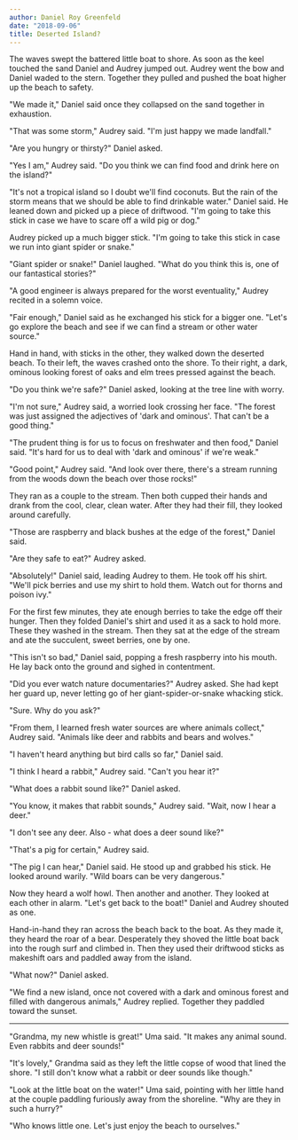 ```yaml
---
author: Daniel Roy Greenfeld
date: "2018-09-06"
title: Deserted Island?
---
```



The waves swept the battered little boat to shore. As soon as the keel touched the sand Daniel and Audrey jumped out. Audrey went the bow and Daniel waded to the stern. Together they pulled and pushed the boat higher up the beach to safety.

"We made it," Daniel said once they collapsed on the sand together in exhaustion.

"That was some storm," Audrey said. "I'm just happy we made landfall."

"Are you hungry or thirsty?" Daniel asked.

"Yes I am," Audrey said. "Do you think we can find food and drink here on the island?"

"It's not a tropical island so I doubt we'll find coconuts. But the rain of the storm means that we should be able to find drinkable water." Daniel said. He leaned down and picked up a piece of driftwood. "I'm going to take this stick in case we have to scare off a wild pig or dog."

Audrey picked up a much bigger stick. "I'm going to take this stick in case we run into giant spider or snake."

"Giant spider or snake!" Daniel laughed. "What do you think this is, one of our fantastical stories?"

"A good engineer is always prepared for the worst eventuality," Audrey recited in a solemn voice.

"Fair enough," Daniel said as he exchanged his stick for a bigger one. "Let's go explore the beach and see if we can find a stream or other water source."

Hand in hand, with sticks in the other, they walked down the deserted beach. To their left, the waves crashed onto the shore. To their right, a dark, ominous looking forest of oaks and elm trees pressed against the beach.

"Do you think we're safe?" Daniel asked, looking at the tree line with worry.

"I'm not sure," Audrey said, a worried look crossing her face. "The forest was just assigned the adjectives of 'dark and ominous'. That can't be a good thing."

"The prudent thing is for us to focus on freshwater and then food," Daniel said. "It's hard for us to deal with 'dark and ominous' if we're weak."

"Good point," Audrey said. "And look over there, there's a stream running from the woods down the beach over those rocks!"

They ran as a couple to the stream. Then both cupped their hands and drank from the cool, clear, clean water. After they had their fill, they looked around carefully.

"Those are raspberry and black bushes at the edge of the forest," Daniel said.

"Are they safe to eat?" Audrey asked.

"Absolutely!" Daniel said, leading Audrey to them. He took off his shirt. "We'll pick berries and use my shirt to hold them. Watch out for thorns and poison ivy."

For the first few minutes, they ate enough berries to take the edge off their hunger. Then they folded Daniel's shirt and used it as a sack to hold more. These they washed in the stream. Then they sat at the edge of the stream and ate the succulent, sweet berries, one by one.

"This isn't so bad," Daniel said, popping a fresh raspberry into his mouth. He lay back onto the ground and sighed in contentment.

"Did you ever watch nature documentaries?" Audrey asked. She had kept her guard up, never letting go of her giant-spider-or-snake whacking stick.

"Sure. Why do you ask?"

"From them, I learned fresh water sources are where animals collect," Audrey said. "Animals like deer and rabbits and bears and wolves."

"I haven't heard anything but bird calls so far," Daniel said.

"I think I heard a rabbit," Audrey said. "Can't you hear it?"

"What does a rabbit sound like?" Daniel asked.

"You know, it makes that rabbit sounds," Audrey said. "Wait, now I hear a deer."

"I don't see any deer. Also - what does a deer sound like?"

"That's a pig for certain," Audrey said.

"The pig I can hear," Daniel said. He stood up and grabbed his stick. He looked around warily. "Wild boars can be very dangerous."

Now they heard a wolf howl. Then another and another. They looked at each other in alarm. "Let's get back to the boat!" Daniel and Audrey shouted as one.

Hand-in-hand they ran across the beach back to the boat. As they made it, they heard the roar of a bear. Desperately they shoved the little boat back into the rough surf and climbed in. Then they used their driftwood sticks as makeshift oars and paddled away from the island.

"What now?" Daniel asked.

"We find a new island, once not covered with a dark and ominous forest and filled with dangerous animals," Audrey replied. Together they paddled toward the sunset.

---

"Grandma, my new whistle is great!" Uma said. "It makes any animal sound. Even rabbits and deer sounds!"

"It's lovely," Grandma said as they left the little copse of wood that lined the shore. "I still don't know what a rabbit or deer sounds like though."

"Look at the little boat on the water!" Uma said, pointing with her little hand at the couple paddling furiously away from the shoreline. "Why are they in such a hurry?"

"Who knows little one. Let's just enjoy the beach to ourselves."
